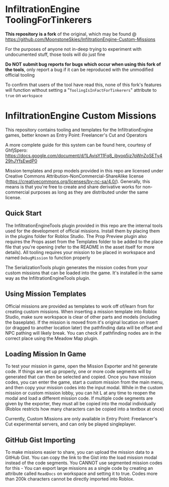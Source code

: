 # InfiltrationEngine ToolingForTinkerers
**This repository is a fork** of the original, which may be found @ https://github.com/MoonstoneSkies/InfiltrationEngine-Custom-Missions

For the purposes of anyone not in-deep trying to experiment with undocumented stuff, those tools will do just fine

**Do NOT submit bug reports for bugs which occur when using this fork of the tools**, only report a bug if it can be reproduced with the unmodified official tooling

To confirm that users of the tool have read this, none of this fork's features will function without setting a "`ToolingIsInFactForTinkerers`" attribute to `true` on `workspace`

# InfiltrationEngine Custom Missions
This repository contains tooling and templates for the InfiltrationEngine games, better known as Entry Point: Freelancer's Cut and Operators

A more complete guide for this system can be found here, courtesy of GhfjSpero:
https://docs.google.com/document/d/1LAvisY11Fq8_jbyoq5iz7pWnZoSETy429hJYfsEwdP0

Mission templates and prop models provided in this repo are licensed under Creative Commons Attribution-NonCommercial-ShareAlike license (https://creativecommons.org/licenses/by-nc-sa/4.0/). Generally, this means is that you're free to create and share derivative works for non-commercial purposes as long as they are distributed under the same license.

## Quick Start
The InfiltrationEngineTools plugin provided in this repo are the internal tools used for the development of official missions. Install them by placing them in the plugins folder for Roblox Studio. The Prop Preview plugin also requires the Props asset from the Templates folder to be added to the place file that you're opening (refer to the README in the asset itself for more details). All tooling requires your mission to be placed in workspace and named `DebugMission` to function properly

The SerializationTools plugin generates the mission codes from your custom missions that can be loaded into the game. It's installed in the same way as the InfiltrationEngineTools plugin.

## Using Mission Templates
Official missions are provided as templates to work off of/learn from for creating custom missions. When inserting a mission template into Roblox Studio, make sure workspace is clear of other parts and models (including the baseplate). If the mission is moved from it's original location on insert (or dragged to another location later) the pathfinding data will be offset and NPC pathing will likely break. You can check if pathfinding nodes are in the correct place using the Meadow Map plugin.

## Loading Mission In Game
To test your mission in game, open the Mission Exporter and hit generate code. If things are set up properly, one or more code segments will by generated that can then be selected and copied. Once you have mission codes, you can enter the game, start a custom mission from the main menu, and then copy your mission codes into the input modal. While in the custom mission or custom mission lobby, you can hit L at any time to reopen the modal and load a different mission code. If multiple code segments are given by the exporter, they must all be copied into the modal individually (Roblox restricts how many characters can be copied into a textbox at once)

Currently, Custom Missions are only available in Entry Point: Freelancer's Cut experimental servers, and can only be played singleplayer.

## GitHub Gist Importing
To make missions easier to share, you can upload the mission data to a GitHub Gist. You can copy the link to the Gist into the load mission modal instead of the code segments. You CANNOT use segmented mission codes for this - You can export large missions as a single code by creating an attribute called `ReadDocs` on workspace and setting it to true. Codes more than 200k characters cannot be directly imported into Roblox.
